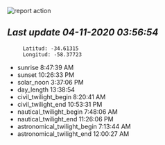 ![report action](https://github.com/matiasz8/actions-for-reports/workflows/report%20action/badge.svg?branch=develop) 


## *****Last update 04-11-2020 03:56:54*****



		 Latitud: -34.61315
		 Longitud: -58.37723

 - sunrise 	 8:47:39 AM
 - sunset 	 10:26:33 PM
 - solar_noon 	 3:37:06 PM
 - day_length 	 13:38:54
 - civil_twilight_begin 	 8:20:41 AM
 - civil_twilight_end 	 10:53:31 PM
 - nautical_twilight_begin 	 7:48:06 AM
 - nautical_twilight_end 	 11:26:06 PM
 - astronomical_twilight_begin 	 7:13:44 AM
 - astronomical_twilight_end 	 12:00:27 AM
